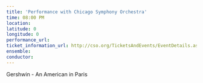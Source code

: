 ```yaml
---
title: 'Performance with Chicago Symphony Orchestra'
time: 08:00 PM
location: 
latitude: 0
longitude: 0
performance_url: 
ticket_information_url: http://cso.org/TicketsAndEvents/EventDetails.aspx?eid=5724
ensemble: 
conductor: 
---
```

Gershwin - An American in Paris